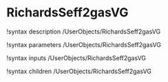 <!-- MOOSE Documentation Stub: Remove this when content is added. -->

# RichardsSeff2gasVG

!syntax description /UserObjects/RichardsSeff2gasVG

!syntax parameters /UserObjects/RichardsSeff2gasVG

!syntax inputs /UserObjects/RichardsSeff2gasVG

!syntax children /UserObjects/RichardsSeff2gasVG
